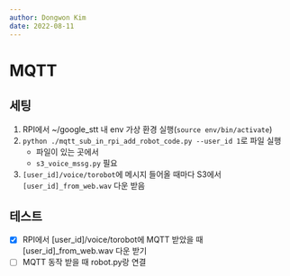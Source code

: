 ```yaml
---
author: Dongwon Kim
date: 2022-08-11
---
```

# MQTT
## 세팅
1. RPI에서 ~/google_stt 내 env 가상 환경 실행(`source env/bin/activate`)
2. `python ./mqtt_sub_in_rpi_add_robot_code.py --user_id 1`로 파일 실행
    - 파일이 있는 곳에서
    - `s3_voice_mssg.py` 필요
3. `[user_id]/voice/torobot`에 메시지 들어올 때마다 S3에서 `[user_id]_from_web.wav` 다운 받음

## 테스트
- [X] RPI에서 [user_id]/voice/torobot에 MQTT 받았을 때 [user_id]_from_web.wav 다운 받기
- [ ] MQTT 동작 받을 때 robot.py랑 연결